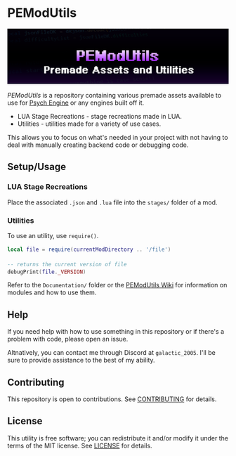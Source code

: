 # PEModUtils

![Banner](banner.png)

*PEModUtils* is a repository containing various premade assets available to use for [Psych Engine](https://github.com/ShadowMario/FNF-PsychEngine) or any engines built off it.

* LUA Stage Recreations - stage recreations made in LUA.
* Utilities - utilities made for a variety of use cases.

This allows you to focus on what's needed in your project with not having to deal with manually creating backend code or debugging code.

## Setup/Usage

### LUA Stage Recreations

Place the associated `.json` and `.lua` file into the `stages/` folder of a mod.

### Utilities

To use an utility, use `require()`.

```lua
local file = require(currentModDirectory .. '/file')

-- returns the current version of file
debugPrint(file._VERSION)
```

Refer to the `Documentation/` folder or the [PEModUtils Wiki](https://github.com/galactic2005/PEModUtils/wiki) for information on modules and how to use them.

## Help

If you need help with how to use something in this repository or if there's a problem with code, please open an issue.

Altnatively, you can contact me through Discord at `galactic_2005`. I'll be sure to provide assistance to the best of my ability.

## Contributing

This repository is open to contributions. See [CONTRIBUTING](CONTRIBUTING) for details.

## License

This utility is free software; you can redistribute it and/or modify it under the terms of the MIT license. See [LICENSE](LICENSE) for details.
